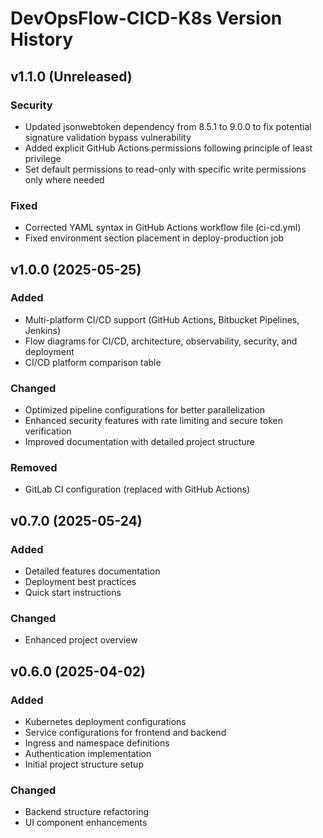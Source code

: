 # DevOpsFlow-CICD-K8s Version History

## v1.1.0 (Unreleased)
### Security
- Updated jsonwebtoken dependency from 8.5.1 to 9.0.0 to fix potential signature validation bypass vulnerability
- Added explicit GitHub Actions permissions following principle of least privilege
- Set default permissions to read-only with specific write permissions only where needed

### Fixed
- Corrected YAML syntax in GitHub Actions workflow file (ci-cd.yml)
- Fixed environment section placement in deploy-production job

## v1.0.0 (2025-05-25)
### Added
- Multi-platform CI/CD support (GitHub Actions, Bitbucket Pipelines, Jenkins)
- Flow diagrams for CI/CD, architecture, observability, security, and deployment
- CI/CD platform comparison table

### Changed
- Optimized pipeline configurations for better parallelization
- Enhanced security features with rate limiting and secure token verification
- Improved documentation with detailed project structure

### Removed
- GitLab CI configuration (replaced with GitHub Actions)

## v0.7.0 (2025-05-24)
### Added
- Detailed features documentation
- Deployment best practices
- Quick start instructions

### Changed
- Enhanced project overview

## v0.6.0 (2025-04-02)
### Added
- Kubernetes deployment configurations
- Service configurations for frontend and backend
- Ingress and namespace definitions
- Authentication implementation
- Initial project structure setup

### Changed
- Backend structure refactoring
- UI component enhancements